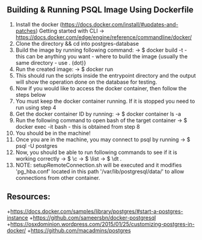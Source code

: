 ## **Building & Running PSQL Image Using Dockerfile**


1. Install the docker (https://docs.docker.com/install/#updates-and-patches)
	Getting started with CLI -> https://docs.docker.com/edge/engine/reference/commandline/docker/
2. Clone the directory && cd into postgres-database
3. Build the image by running following command:
	-> $ docker build -t <name of the image> <path>
		<name of the image> - this can be anything you want
                <path> - where to build the image {usually the same directory - use . (dot)}
4. Run the created image:
	-> $ docker run <name of the image>
5. This should run the scripts inside the entrypoint directory and the output will show the
   operation done on the database for testing.
6. Now if you would like to access the docker container, then follow the steps below
7. You must keep the docker container running. If it is stopped you need to run using step 4
8. Get the docker container ID by running:
	-> $ docker container ls -a 
9. Run the following command to open bash of the target container
	-> $ docker exec -it <target-container-ID> bash
		<target-container-ID> - this is obtained from step 8
10. You should be in the machine!
11. Once you are in the machine, you may connect to psql by running
	-> $ psql -U postgres
12. Now, you should be able to run following commands to see if it is working correctly
	-> $ \c <database-name>
	-> $ \list
	-> $ \dt *.*
13. NOTE: setupRemoteConnection.sh will be executed and it modifies 'pg_hba.conf' located in 
	  this path '/var/lib/postgresql/data/' to allow connections from other container.

## **Resources:**
+https://docs.docker.com/samples/library/postgres/#start-a-postgres-instance
+https://github.com/sameersbn/docker-postgresql
+https://osxdominion.wordpress.com/2015/01/25/customizing-postgres-in-docker/
+https://github.com/macadmins/postgres
 

